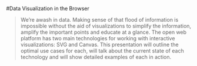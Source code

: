 #Data Visualization in the Browser

>We’re awash in data. Making sense of that flood of information is impossible without the aid of visualizations to simplify the information, amplify the important points and educate at a glance. The open web platform has two main technologies for working with interactive visualizations: SVG and Canvas. This presentation will outline the optimal use cases for each, will talk about the current state of each technology and will show detailed examples of each in action.
